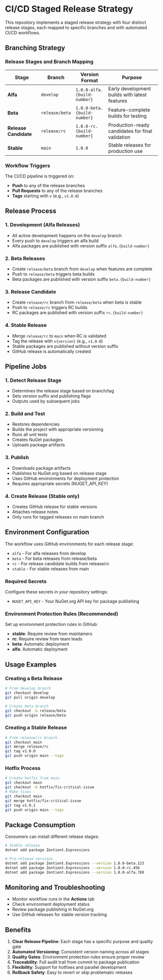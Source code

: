 # CI/CD Staged Release Strategy

This repository implements a staged release strategy with four distinct release stages, each mapped to specific branches and with automated CI/CD workflows.

## Branching Strategy

### Release Stages and Branch Mapping

| Stage | Branch | Version Format | Purpose |
|-------|--------|----------------|---------|
| **Alfa** | `develop` | `1.0.0-alfa.{build-number}` | Early development builds with latest features |
| **Beta** | `release/beta` | `1.0.0-beta.{build-number}` | Feature-complete builds for testing |
| **Release Candidate** | `release/rc` | `1.0.0-rc.{build-number}` | Production-ready candidates for final validation |
| **Stable** | `main` | `1.0.0` | Stable releases for production use |

### Workflow Triggers

The CI/CD pipeline is triggered on:
- **Push** to any of the release branches
- **Pull Requests** to any of the release branches  
- **Tags** starting with `v` (e.g., `v1.0.0`)

## Release Process

### 1. Development (Alfa Releases)
- All active development happens on the `develop` branch
- Every push to `develop` triggers an alfa build
- Alfa packages are published with version suffix `alfa.{build-number}`

### 2. Beta Releases
- Create `release/beta` branch from `develop` when features are complete
- Push to `release/beta` triggers beta builds
- Beta packages are published with version suffix `beta.{build-number}`

### 3. Release Candidate
- Create `release/rc` branch from `release/beta` when beta is stable
- Push to `release/rc` triggers RC builds
- RC packages are published with version suffix `rc.{build-number}`

### 4. Stable Release
- Merge `release/rc` to `main` when RC is validated
- Tag the release with `v{version}` (e.g., `v1.0.0`)
- Stable packages are published without version suffix
- GitHub release is automatically created

## Pipeline Jobs

### 1. Detect Release Stage
- Determines the release stage based on branch/tag
- Sets version suffix and publishing flags
- Outputs used by subsequent jobs

### 2. Build and Test
- Restores dependencies
- Builds the project with appropriate versioning
- Runs all unit tests
- Creates NuGet packages
- Uploads package artifacts

### 3. Publish
- Downloads package artifacts
- Publishes to NuGet.org based on release stage
- Uses GitHub environments for deployment protection
- Requires appropriate secrets (NUGET_API_KEY)

### 4. Create Release (Stable only)
- Creates GitHub release for stable versions
- Attaches release notes
- Only runs for tagged releases on main branch

## Environment Configuration

The workflow uses GitHub environments for each release stage:
- `alfa` - For alfa releases from develop
- `beta` - For beta releases from release/beta  
- `rc` - For release candidate builds from release/rc
- `stable` - For stable releases from main

### Required Secrets

Configure these secrets in your repository settings:
- `NUGET_API_KEY` - Your NuGet.org API key for package publishing

### Environment Protection Rules (Recommended)

Set up environment protection rules in GitHub:
- **stable**: Require review from maintainers
- **rc**: Require review from team leads
- **beta**: Automatic deployment
- **alfa**: Automatic deployment

## Usage Examples

### Creating a Beta Release
```bash
# From develop branch
git checkout develop
git pull origin develop

# Create beta branch
git checkout -b release/beta
git push origin release/beta
```

### Creating a Stable Release
```bash
# From release/rc branch
git checkout main
git merge release/rc
git tag v1.0.0
git push origin main --tags
```

### Hotfix Process
```bash
# Create hotfix from main
git checkout main
git checkout -b hotfix/fix-critical-issue
# Make fixes
git checkout main
git merge hotfix/fix-critical-issue
git tag v1.0.1
git push origin main --tags
```

## Package Consumption

Consumers can install different release stages:

```bash
# Stable release
dotnet add package Zentient.Expressions

# Pre-release versions
dotnet add package Zentient.Expressions --version 1.0.0-beta.123
dotnet add package Zentient.Expressions --version 1.0.0-rc.456
dotnet add package Zentient.Expressions --version 1.0.0-alfa.789
```

## Monitoring and Troubleshooting

- Monitor workflow runs in the **Actions** tab
- Check environment deployment status
- Review package publishing in NuGet.org
- Use GitHub releases for stable version tracking

## Benefits

1. **Clear Release Pipeline**: Each stage has a specific purpose and quality gate
2. **Automated Versioning**: Consistent version naming across all stages
3. **Quality Gates**: Environment protection rules ensure proper review
4. **Traceability**: Full audit trail from commit to package publication
5. **Flexibility**: Support for hotfixes and parallel development
6. **Rollback Safety**: Easy to revert or skip problematic releases